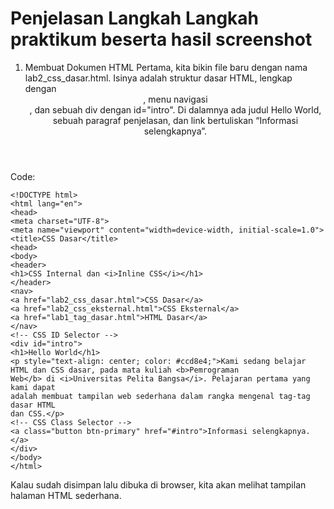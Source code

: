# Penjelasan Langkah Langkah praktikum beserta hasil screenshot 

1. Membuat Dokumen HTML
Pertama, kita bikin file baru dengan nama lab2_css_dasar.html. Isinya adalah struktur dasar HTML, lengkap dengan <header>, menu navigasi <nav>, dan sebuah div dengan id="intro". Di dalamnya ada judul Hello World, sebuah paragraf penjelasan, dan link bertuliskan “Informasi selengkapnya”.

  Code:
```
<!DOCTYPE html>
<html lang="en">
<head>
<meta charset="UTF-8">
<meta name="viewport" content="width=device-width, initial-scale=1.0">
<title>CSS Dasar</title>
<head>
<body>
<header>
<h1>CSS Internal dan <i>Inline CSS</i></h1>
</header>
<nav>
<a href="lab2_css_dasar.html">CSS Dasar</a>
<a href="lab2_css_eksternal.html">CSS Eksternal</a>
<a href="lab1_tag_dasar.html">HTML Dasar</a>
</nav>
<!-- CSS ID Selector -->
<div id="intro">
<h1>Hello World</h1>
<p style="text-align: center; color: #ccd8e4;">Kami sedang belajar HTML dan CSS dasar, pada mata kuliah <b>Pemrograman
Web</b> di <i>Universitas Pelita Bangsa</i>. Pelajaran pertama yang kami dapat
adalah membuat tampilan web sederhana dalam rangka mengenal tag-tag dasar HTML
dan CSS.</p>
<!-- CSS Class Selector -->
<a class="button btn-primary" href="#intro">Informasi selengkapnya.</a>
</div>
</body>
</html>
```

Kalau sudah disimpan lalu dibuka di browser, kita akan melihat tampilan halaman HTML sederhana.


